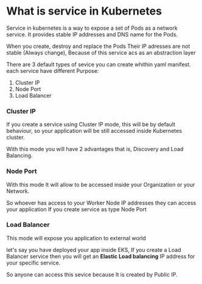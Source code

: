 # What is service in Kubernetes
Service in kubernetes is a way to expose a set of Pods as a network service. It provides stable IP addresses and DNS name for the Pods.

When you create, destroy and replace the Pods Their IP adresses are not stable (Always change), Because of this service acs as an abstraction layer


There are 3 default types of sevice you can create whithin yaml manifest. each service have different Purpose:
1. Cluster IP
2. Node Port
3. Load Balancer
 
### Cluster IP
If you create a service using Cluster IP mode, this will be by default behaviour, so your application will be still accessed inside Kubernetes cluster.

With this mode you will have 2 advantages that is, Discovery and Load Balancing.

### Node Port 
With this mode It will allow to be accessed inside your Organization or your Network.

So whoever has access to your Worker Node IP addresses they can access your application If you create service as type Node Port

### Load Balancer
This mode will expose you application to external world 

let's say you have deployed your app inside EKS, If you create a Load Balancer service then you will get an **Elastic Load balancing** IP address for your specific service. 

So anyone can access this sevice because It is created by Public IP.
